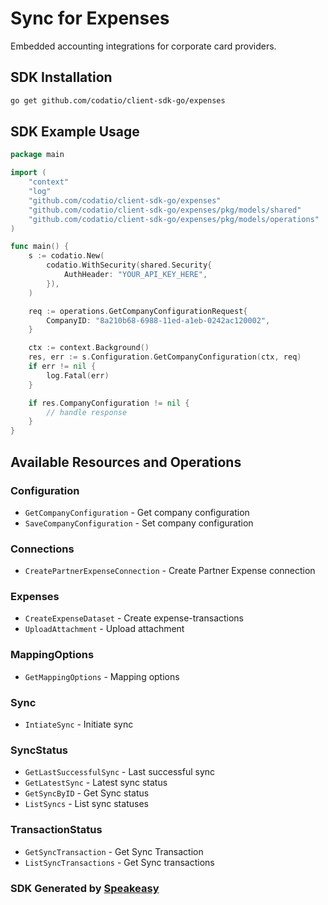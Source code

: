 # Sync for Expenses

Embedded accounting integrations for corporate card providers.

<!-- Start SDK Installation -->
## SDK Installation

```bash
go get github.com/codatio/client-sdk-go/expenses
```
<!-- End SDK Installation -->

## SDK Example Usage
<!-- Start SDK Example Usage -->
```go
package main

import (
    "context"
    "log"
    "github.com/codatio/client-sdk-go/expenses"
    "github.com/codatio/client-sdk-go/expenses/pkg/models/shared"
    "github.com/codatio/client-sdk-go/expenses/pkg/models/operations"
)

func main() {
    s := codatio.New(
        codatio.WithSecurity(shared.Security{
            AuthHeader: "YOUR_API_KEY_HERE",
        }),
    )

    req := operations.GetCompanyConfigurationRequest{
        CompanyID: "8a210b68-6988-11ed-a1eb-0242ac120002",
    }

    ctx := context.Background()
    res, err := s.Configuration.GetCompanyConfiguration(ctx, req)
    if err != nil {
        log.Fatal(err)
    }

    if res.CompanyConfiguration != nil {
        // handle response
    }
}
```
<!-- End SDK Example Usage -->

<!-- Start SDK Available Operations -->
## Available Resources and Operations


### Configuration

* `GetCompanyConfiguration` - Get company configuration
* `SaveCompanyConfiguration` - Set company configuration

### Connections

* `CreatePartnerExpenseConnection` - Create Partner Expense connection

### Expenses

* `CreateExpenseDataset` - Create expense-transactions
* `UploadAttachment` - Upload attachment

### MappingOptions

* `GetMappingOptions` - Mapping options

### Sync

* `IntiateSync` - Initiate sync

### SyncStatus

* `GetLastSuccessfulSync` - Last successful sync
* `GetLatestSync` - Latest sync status
* `GetSyncByID` - Get Sync status
* `ListSyncs` - List sync statuses

### TransactionStatus

* `GetSyncTransaction` - Get Sync Transaction
* `ListSyncTransactions` - Get Sync transactions
<!-- End SDK Available Operations -->

### SDK Generated by [Speakeasy](https://docs.speakeasyapi.dev/docs/using-speakeasy/client-sdks)

